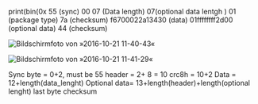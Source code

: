 print(bin(0x 55 (sync)  00 07 (Data length)   07(optional data lentgh )    01 (package type)  7a (checksum)   f6700022a13430 (data)   01ffffffff2d00  (optional data)  44 (checksum)




![Bildschirmfoto von »2016-10-21 11-40-43«](</assets/Bildschirmfoto von »2016-10-21 11-40-43«.png>)

![Bildschirmfoto von »2016-10-21 11-41-29«](</assets/Bildschirmfoto von »2016-10-21 11-41-29«.png>)


Sync byte = 0+2, must be 55
header = 2+ 8 = 10
crc8h = 10+2
Data = 12+length(data_lenght)
Optional data= 13+length(header)+length(optional lenght)
last byte checksum
